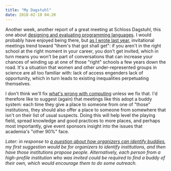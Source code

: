 ```yaml
---
title: "My Dagstuhl"
date: 2018-02-10 04:20
---
```


Another week,
another report of a great meeting at Schloss Dagstuhl,
this one about [designing and evaluating programming languages](https://medium.com/bits-and-behavior/designing-learnable-teachable-and-productive-programming-languages-dagstuhl-trip-report-81e41bde84bd).
I would probably have enjoyed being there,
but [as I wrote last year]({{site.github.url}}/2017/01/06/them-thats-got.html),
invitational meetings trend toward "them's that got shall get":
if you aren't in the right school at the right moment in your career,
you don't get invited,
which in turn means you won't be part of conversations
that can increase your chances of winding up at one of those "right" schools a few years down the road.
It's a situation that women and other under-represented groups in science are all too familiar with:
lack of access engenders lack of opportunity,
which in turn leads to existing inequalities perpetuating themselves.

I don't think we'll fix [what's wrong with computing](https://twitter.com/AmeliaMN/status/961900236477169664)
unless we fix that.
I'd therefore like to suggest (again)
that meetings like this adopt a buddy system:
each time they give a place to someone from one of "those" institutions,
they should also offer a place to someone from somewhere that isn't on their list of usual suspects.
Doing this will help level the playing field,
spread knowledge and good practices to more places,
and perhaps most importantly,
give event sponsors insight into the issues that academia's "other 90%" face.

*Later: in response to [a question about how organizers can identify buddies](https://twitter.com/rg9119/status/962726905492529152),
my first suggestion would be for organizers to identify institutions,
and then have those institutions propose people.
Alternatively,
each person from a high-profile institution who was invited could be required to find a buddy of their own,
which would encourage them to do some outreach.*

